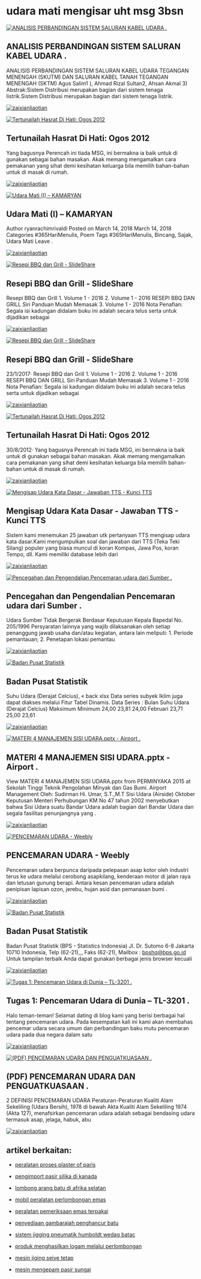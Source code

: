 # udara mati mengisar uht msg 3bsn
<a href="https://mnn.zoosnet.net/LR/Chatpre.aspx?id=MNN94995150&p=https://topgrinding.com/" target="_blank">![ANALISIS PERBANDINGAN SISTEM SALURAN KABEL UDARA .](https://github.com/technlg/images/blob/main/47.jpg)</a>
## ANALISIS PERBANDINGAN SISTEM SALURAN KABEL UDARA .
ANALISIS PERBANDINGAN SISTEM SALURAN KABEL UDARA TEGANGAN MENENGAH (SKUTM) DAN SALURAN KABEL TANAH TEGANGAN MENENGAH (SKTM) Agus Salim1 ), Ahmad Rizal Sultan2, Ahsan Akmal 3) Abstrak:Sistem Distribusi merupakan bagian dari sistem tenaga listrik.Sistem Distribusi merupakan bagian dari sistem tenaga listrik.
<a href="https://mnn.zoosnet.net/LR/Chatpre.aspx?id=MNN94995150&p=https://topgrinding.com/" target="_blank"><img src="https://github.com/technlg/images/raw/main/chat11.jpg" alt="zaixianliaotian"/></a><a href="//whatsapp.shibangsoft.com/WhatsApp.php" ><img src="https://github.com/technlg/images/raw/main/chat11.png" alt=""></a>
<a href="https://mnn.zoosnet.net/LR/Chatpre.aspx?id=MNN94995150&p=https://topgrinding.com/" target="_blank">![Tertunailah Hasrat Di Hati: Ogos 2012](https://github.com/technlg/images/blob/main/5.jpg)</a>
## Tertunailah Hasrat Di Hati: Ogos 2012
Yang bagusnya Perencah ini tiada MSG, ini bermakna ia baik untuk di gunakan sebagai bahan masakan. Akak memang mengamalkan cara pemakanan yang sihat demi kesihatan keluarga bila memilih bahan-bahan untuk di masak di rumah.
<a href="https://mnn.zoosnet.net/LR/Chatpre.aspx?id=MNN94995150&p=https://topgrinding.com/" target="_blank"><img src="https://github.com/technlg/images/raw/main/chat11.jpg" alt="zaixianliaotian"/></a><a href="//whatsapp.shibangsoft.com/WhatsApp.php" ><img src="https://github.com/technlg/images/raw/main/chat11.png" alt=""></a>
<a href="https://mnn.zoosnet.net/LR/Chatpre.aspx?id=MNN94995150&p=https://topgrinding.com/" target="_blank">![Udara Mati (I) – KAMARYAN](https://github.com/technlg/images/blob/main/32.jpg)</a>
## Udara Mati (I) – KAMARYAN
Author ryanrachimrivaldi Posted on March 14, 2018 March 14, 2018 Categories #365HariMenulis, Poem Tags #365HariMenulis, Bincang, Sajak, Udara Mati Leave .
<a href="https://mnn.zoosnet.net/LR/Chatpre.aspx?id=MNN94995150&p=https://topgrinding.com/" target="_blank"><img src="https://github.com/technlg/images/raw/main/chat11.jpg" alt="zaixianliaotian"/></a><a href="//whatsapp.shibangsoft.com/WhatsApp.php" ><img src="https://github.com/technlg/images/raw/main/chat11.png" alt=""></a>
<a href="https://mnn.zoosnet.net/LR/Chatpre.aspx?id=MNN94995150&p=https://topgrinding.com/" target="_blank">![Resepi BBQ dan Grill - SlideShare](https://github.com/technlg/images/blob/main/20.jpg)</a>
## Resepi BBQ dan Grill - SlideShare
Resepi BBQ dan Grill 1. Volume 1 - 2016 2. Volume 1 - 2016 RESEPI BBQ DAN GRILL Siri Panduan Mudah Memasak 3. Volume 1 - 2016 Nota Penafian: Segala isi kadungan didalam buku ini adalah secara telus serta untuk dijadikan sebagai 
<a href="https://mnn.zoosnet.net/LR/Chatpre.aspx?id=MNN94995150&p=https://topgrinding.com/" target="_blank"><img src="https://github.com/technlg/images/raw/main/chat11.jpg" alt="zaixianliaotian"/></a><a href="//whatsapp.shibangsoft.com/WhatsApp.php" ><img src="https://github.com/technlg/images/raw/main/chat11.png" alt=""></a>
<a href="https://mnn.zoosnet.net/LR/Chatpre.aspx?id=MNN94995150&p=https://topgrinding.com/" target="_blank">![Resepi BBQ dan Grill - SlideShare](https://github.com/technlg/images/blob/main/12.jpg)</a>
## Resepi BBQ dan Grill - SlideShare
23/1/2017· Resepi BBQ dan Grill 1. Volume 1 - 2016 2. Volume 1 - 2016 RESEPI BBQ DAN GRILL Siri Panduan Mudah Memasak 3. Volume 1 - 2016 Nota Penafian: Segala isi kadungan didalam buku ini adalah secara telus serta untuk dijadikan sebagai 
<a href="https://mnn.zoosnet.net/LR/Chatpre.aspx?id=MNN94995150&p=https://topgrinding.com/" target="_blank"><img src="https://github.com/technlg/images/raw/main/chat11.jpg" alt="zaixianliaotian"/></a><a href="//whatsapp.shibangsoft.com/WhatsApp.php" ><img src="https://github.com/technlg/images/raw/main/chat11.png" alt=""></a>
<a href="https://mnn.zoosnet.net/LR/Chatpre.aspx?id=MNN94995150&p=https://topgrinding.com/" target="_blank">![Tertunailah Hasrat Di Hati: Ogos 2012](https://github.com/technlg/images/blob/main/63.jpg)</a>
## Tertunailah Hasrat Di Hati: Ogos 2012
30/8/2012· Yang bagusnya Perencah ini tiada MSG, ini bermakna ia baik untuk di gunakan sebagai bahan masakan. Akak memang mengamalkan cara pemakanan yang sihat demi kesihatan keluarga bila memilih bahan-bahan untuk di masak di rumah.
<a href="https://mnn.zoosnet.net/LR/Chatpre.aspx?id=MNN94995150&p=https://topgrinding.com/" target="_blank"><img src="https://github.com/technlg/images/raw/main/chat11.jpg" alt="zaixianliaotian"/></a><a href="//whatsapp.shibangsoft.com/WhatsApp.php" ><img src="https://github.com/technlg/images/raw/main/chat11.png" alt=""></a>
<a href="https://mnn.zoosnet.net/LR/Chatpre.aspx?id=MNN94995150&p=https://topgrinding.com/" target="_blank">![Mengisap Udara Kata Dasar - Jawaban TTS - Kunci TTS](https://github.com/technlg/images/blob/main/39.jpg)</a>
## Mengisap Udara Kata Dasar - Jawaban TTS - Kunci TTS
Sistem kami menemukan 25 jawaban utk pertanyaan TTS mengisap udara kata dasar.Kami mengumpulkan soal dan jawaban dari TTS (Teka Teki Silang) populer yang biasa muncul di koran Kompas, Jawa Pos, koran Tempo, dll. Kami memiliki database lebih dari 
<a href="https://mnn.zoosnet.net/LR/Chatpre.aspx?id=MNN94995150&p=https://topgrinding.com/" target="_blank"><img src="https://github.com/technlg/images/raw/main/chat11.jpg" alt="zaixianliaotian"/></a><a href="//whatsapp.shibangsoft.com/WhatsApp.php" ><img src="https://github.com/technlg/images/raw/main/chat11.png" alt=""></a>
<a href="https://mnn.zoosnet.net/LR/Chatpre.aspx?id=MNN94995150&p=https://topgrinding.com/" target="_blank">![Pencegahan dan Pengendalian Pencemaran udara dari Sumber .](https://github.com/technlg/images/blob/main/30.jpg)</a>
## Pencegahan dan Pengendalian Pencemaran udara dari Sumber .
Udara Sumber Tidak Bergerak Berdasar Keputusan Kepala Bapedal No. 205/1996 Persyaratan lainnya yang wajib dilaksanakan oleh setiap penanggung jawab usaha dan/atau kegiatan, antara lain meliputi: 1. Periode pemantauan; 2. Penetapan lokasi pemantau
<a href="https://mnn.zoosnet.net/LR/Chatpre.aspx?id=MNN94995150&p=https://topgrinding.com/" target="_blank"><img src="https://github.com/technlg/images/raw/main/chat11.jpg" alt="zaixianliaotian"/></a><a href="//whatsapp.shibangsoft.com/WhatsApp.php" ><img src="https://github.com/technlg/images/raw/main/chat11.png" alt=""></a>
<a href="https://mnn.zoosnet.net/LR/Chatpre.aspx?id=MNN94995150&p=https://topgrinding.com/" target="_blank">![Badan Pusat Statistik](https://github.com/technlg/images/blob/main/5.jpg)</a>
## Badan Pusat Statistik
Suhu Udara (Derajat Celcius), « back xlsx Data series subyek Iklim juga dapat diakses melalui Fitur Tabel Dinamis. Data Series : Bulan Suhu Udara (Derajat Celcius) Maksimum Minimum 24,00 23,81 24,00 Februari 23,71 25,00 23,61 
<a href="https://mnn.zoosnet.net/LR/Chatpre.aspx?id=MNN94995150&p=https://topgrinding.com/" target="_blank"><img src="https://github.com/technlg/images/raw/main/chat11.jpg" alt="zaixianliaotian"/></a><a href="//whatsapp.shibangsoft.com/WhatsApp.php" ><img src="https://github.com/technlg/images/raw/main/chat11.png" alt=""></a>
<a href="https://mnn.zoosnet.net/LR/Chatpre.aspx?id=MNN94995150&p=https://topgrinding.com/" target="_blank">![MATERI 4 MANAJEMEN SISI UDARA.pptx - Airport .](https://github.com/technlg/images/blob/main/5.jpg)</a>
## MATERI 4 MANAJEMEN SISI UDARA.pptx - Airport .
View MATERI 4 MANAJEMEN SISI UDARA.pptx from PERMINYAKA 2015 at Sekolah Tinggi Teknik Pengolahan Minyak dan Gas Bumi. Airport Management Oleh: Sudirman Hi. Umar, S.T.,M.T Sisi Udara (Airside) Oktober Keputusan Menteri Perhubungan KM No 47 tahun 2002 menyebutkan bahwa Sisi Udara suatu Bandar Udara adalah bagian dari Bandar Udara dan segala fasilitas penunjangnya yang .
<a href="https://mnn.zoosnet.net/LR/Chatpre.aspx?id=MNN94995150&p=https://topgrinding.com/" target="_blank"><img src="https://github.com/technlg/images/raw/main/chat11.jpg" alt="zaixianliaotian"/></a><a href="//whatsapp.shibangsoft.com/WhatsApp.php" ><img src="https://github.com/technlg/images/raw/main/chat11.png" alt=""></a>
<a href="https://mnn.zoosnet.net/LR/Chatpre.aspx?id=MNN94995150&p=https://topgrinding.com/" target="_blank">![PENCEMARAN UDARA - Weebly](https://github.com/technlg/images/blob/main/55.jpg)</a>
## PENCEMARAN UDARA - Weebly
Pencemaran udara berpunca daripada pelepasan asap kotor oleh industri terus ke udara melalui cerobong asapkilang, kenderaan motor di jalan raya dan letusan gunung berapi. Antara kesan pencemaran udara adalah penipisan lapisan ozon, jerebu, hujan asid dan pemanasan bumi .
<a href="https://mnn.zoosnet.net/LR/Chatpre.aspx?id=MNN94995150&p=https://topgrinding.com/" target="_blank"><img src="https://github.com/technlg/images/raw/main/chat11.jpg" alt="zaixianliaotian"/></a><a href="//whatsapp.shibangsoft.com/WhatsApp.php" ><img src="https://github.com/technlg/images/raw/main/chat11.png" alt=""></a>
<a href="https://mnn.zoosnet.net/LR/Chatpre.aspx?id=MNN94995150&p=https://topgrinding.com/" target="_blank">![Badan Pusat Statistik](https://github.com/technlg/images/blob/main/10.jpg)</a>
## Badan Pusat Statistik
Badan Pusat Statistik (BPS - Statistics Indonesia) Jl. Dr. Sutomo 6-8 Jakarta 10710 Indonesia, Telp (62-21),,, Faks (62-21), Mailbox : bpshq@bps.go.id Untuk tampilan terbaik Anda dapat gunakan berbagai jenis browser kecuali 
<a href="https://mnn.zoosnet.net/LR/Chatpre.aspx?id=MNN94995150&p=https://topgrinding.com/" target="_blank"><img src="https://github.com/technlg/images/raw/main/chat11.jpg" alt="zaixianliaotian"/></a><a href="//whatsapp.shibangsoft.com/WhatsApp.php" ><img src="https://github.com/technlg/images/raw/main/chat11.png" alt=""></a>
<a href="https://mnn.zoosnet.net/LR/Chatpre.aspx?id=MNN94995150&p=https://topgrinding.com/" target="_blank">![Tugas 1: Pencemaran Udara di Dunia – TL-3201 .](https://github.com/technlg/images/blob/main/13.jpg)</a>
## Tugas 1: Pencemaran Udara di Dunia – TL-3201 .
Halo teman-teman! Selamat dating di blog kami yang berisi berbagai hal tentang pencemaran udara. Pada kesempatan kali ini kami akan membahas pencemar udara secara umum dan perbandingan baku mutu pencemaran udara pada dua negara dalam satu
<a href="https://mnn.zoosnet.net/LR/Chatpre.aspx?id=MNN94995150&p=https://topgrinding.com/" target="_blank"><img src="https://github.com/technlg/images/raw/main/chat11.jpg" alt="zaixianliaotian"/></a><a href="//whatsapp.shibangsoft.com/WhatsApp.php" ><img src="https://github.com/technlg/images/raw/main/chat11.png" alt=""></a>
<a href="https://mnn.zoosnet.net/LR/Chatpre.aspx?id=MNN94995150&p=https://topgrinding.com/" target="_blank">![(PDF) PENCEMARAN UDARA DAN PENGUATKUASAAN .](https://github.com/technlg/images/blob/main/65.jpg)</a>
## (PDF) PENCEMARAN UDARA DAN PENGUATKUASAAN .
2 DEFINISI PENCEMARAN UDARA Peraturan-Peraturan Kualiti Alam Sekeliling (Udara Bersih), 1978 di bawah Akta Kualiti Alam Sekeliling 1974 (Akta 127), menafsirkan pencemaran udara adalah sebagai bendasing udara termasuk asap, jelaga, habuk, abu
<a href="https://mnn.zoosnet.net/LR/Chatpre.aspx?id=MNN94995150&p=https://topgrinding.com/" target="_blank"><img src="https://github.com/technlg/images/raw/main/chat11.jpg" alt="zaixianliaotian"/></a><a href="//whatsapp.shibangsoft.com/WhatsApp.php" ><img src="https://github.com/technlg/images/raw/main/chat11.png" alt=""></a>
## artikel berkaitan:
* [peralatan proses plaster of paris](peralatan%20proses%20plaster%20of%20paris.md)
* [pengimport pasir silika di kanada](pengimport%20pasir%20silika%20di%20kanada.md)
* [lombong arang batu di afrika selatan](lombong%20arang%20batu%20di%20afrika%20selatan.md)
* [mobil peralatan perlombongan emas](mobil%20peralatan%20perlombongan%20emas.md)
* [peralatan pemeriksaan emas terpakai](peralatan%20pemeriksaan%20emas%20terpakai.md)
* [penyediaan gambarajah penghancur batu](penyediaan%20gambarajah%20penghancur%20batu.md)
* [sistem jigging pneumatik humboldt wedag batac](sistem%20jigging%20pneumatik%20humboldt%20wedag%20batac.md)
* [produk menghasilkan logam melalui perlombongan](produk%20menghasilkan%20logam%20melalui%20perlombongan.md)
* [mesin jiging seive tetap](mesin%20jiging%20seive%20tetap.md)
* [mesin mengepam pasir sungai](mesin%20mengepam%20pasir%20sungai.md)
